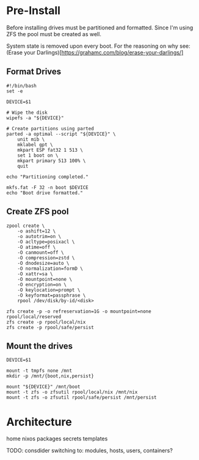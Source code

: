 # Pre-Install
Before installing drives must be partitioned and formatted. Since I'm using 
ZFS the pool must be created as well.

System state is removed upon every boot. For the reasoning on why see: (Erase your Darlings)[https://grahamc.com/blog/erase-your-darlings/]

## Format Drives
```
#!/bin/bash
set -e

DEVICE=$1

# Wipe the disk
wipefs -a "${DEVICE}"

# Create partitions using parted
parted -a optimal --script "${DEVICE}" \
    unit mib \
    mklabel gpt \
    mkpart ESP fat32 1 513 \
    set 1 boot on \
    mkpart primary 513 100% \
    quit

echo "Partitioning completed."

mkfs.fat -F 32 -n boot $DEVICE
echo "Boot drive formatted."
```

## Create ZFS pool
```
zpool create \
    -o ashift=12 \
    -o autotrim=on \
    -O acltype=posixacl \
    -O atime=off \
    -O canmount=off \
    -O compression=zstd \
    -O dnodesize=auto \
    -O normalization=formD \
    -O xattr=sa \
    -O mountpoint=none \
    -O encryption=on \
    -O keylocation=prompt \
    -O keyformat=passphrase \
    rpool /dev/disk/by-id/<disk>

zfs create -p -o refreservation=1G -o mountpoint=none rpool/local/reserved
zfs create -p rpool/local/nix
zfs create -p rpool/safe/persist
```

## Mount the drives
```
DEVICE=$1

mount -t tmpfs none /mnt
mkdir -p /mnt/{boot,nix,persist}

mount "${DEVICE}" /mnt/boot
mount -t zfs -o zfsutil rpool/local/nix /mnt/nix
mount -t zfs -o zfsutil rpool/safe/persist /mnt/persist
```

# Architecture
home
nixos
packages
secrets
templates

TODO: consdider switching to: modules, hosts, users, containers?

